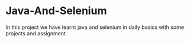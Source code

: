 # Java-And-Selenium
In this project we have learnt java and selenium in daily basics with some projects and assignment 

